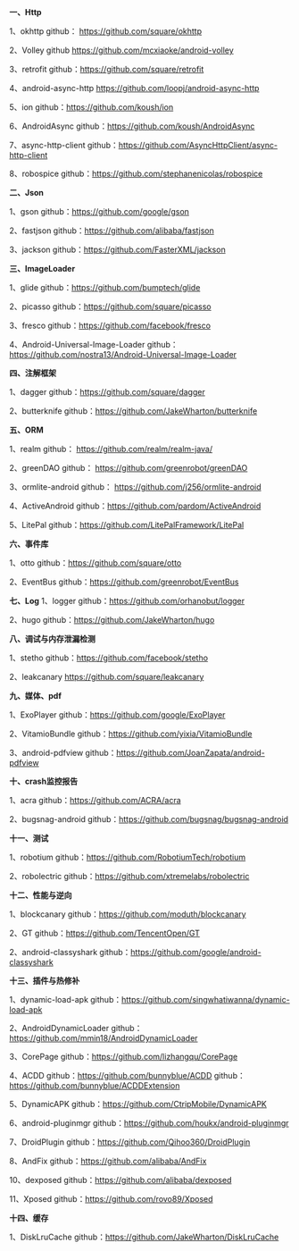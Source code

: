 **一、Http**

1、okhttp
github：	https://github.com/square/okhttp

2、Volley
github	https://github.com/mcxiaoke/android-volley

3、retrofit
github：https://github.com/square/retrofit

4、android-async-http
https://github.com/loopj/android-async-http


5、ion
github：https://github.com/koush/ion

6、AndroidAsync
github：https://github.com/koush/AndroidAsync

7、async-http-client
github：https://github.com/AsyncHttpClient/async-http-client

8、robospice
github：https://github.com/stephanenicolas/robospice

**二、Json**

1、gson
github：https://github.com/google/gson

2、fastjson
github：https://github.com/alibaba/fastjson

3、jackson
github：https://github.com/FasterXML/jackson

**三、ImageLoader**

1、glide
github：https://github.com/bumptech/glide

2、picasso
github：https://github.com/square/picasso

3、fresco
github：https://github.com/facebook/fresco

4、Android-Universal-Image-Loader
github：https://github.com/nostra13/Android-Universal-Image-Loader

**四、注解框架**

1、dagger
github：https://github.com/square/dagger

2、butterknife
github：https://github.com/JakeWharton/butterknife

**五、ORM**

1、realm
github：	https://github.com/realm/realm-java/

2、greenDAO
github：	https://github.com/greenrobot/greenDAO

3、ormlite-android
github：	https://github.com/j256/ormlite-android

4、ActiveAndroid
github：https://github.com/pardom/ActiveAndroid

5、LitePal
github：https://github.com/LitePalFramework/LitePal

**六、事件库**

1、otto
github：https://github.com/square/otto

2、EventBus
github：https://github.com/greenrobot/EventBus

**七、Log**
1、logger
github：https://github.com/orhanobut/logger

2、hugo
github：https://github.com/JakeWharton/hugo

**八、调试与内存泄漏检测**

1、stetho
github：https://github.com/facebook/stetho

2、leakcanary
https://github.com/square/leakcanary

**九、媒体、pdf**

1、ExoPlayer
github：https://github.com/google/ExoPlayer

2、VitamioBundle
github：https://github.com/yixia/VitamioBundle

3、android-pdfview
github：https://github.com/JoanZapata/android-pdfview

**十、crash监控报告**

1、acra
github：https://github.com/ACRA/acra

2、bugsnag-android
github：https://github.com/bugsnag/bugsnag-android

**十一、测试**

1、robotium
github：https://github.com/RobotiumTech/robotium

2、robolectric
github：https://github.com/xtremelabs/robolectric

**十二、性能与逆向**

1、blockcanary
github：https://github.com/moduth/blockcanary

2、GT
github：https://github.com/TencentOpen/GT

2、android-classyshark
github：https://github.com/google/android-classyshark


**十三、插件与热修补**

1、dynamic-load-apk
github：https://github.com/singwhatiwanna/dynamic-load-apk

2、AndroidDynamicLoader
github：https://github.com/mmin18/AndroidDynamicLoader 

3、CorePage
github：https://github.com/lizhangqu/CorePage

4、ACDD 
github：https://github.com/bunnyblue/ACDD 
github：https://github.com/bunnyblue/ACDDExtension

5、DynamicAPK
github：https://github.com/CtripMobile/DynamicAPK

6、android-pluginmgr
github：https://github.com/houkx/android-pluginmgr

7、DroidPlugin
github：https://github.com/Qihoo360/DroidPlugin

8、AndFix
github：https://github.com/alibaba/AndFix

10、dexposed
github：https://github.com/alibaba/dexposed

11、Xposed
github：https://github.com/rovo89/Xposed


**十四、缓存**

1、DiskLruCache
github：https://github.com/JakeWharton/DiskLruCache
